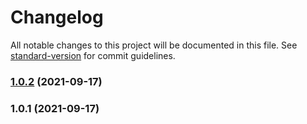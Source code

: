 # Changelog

All notable changes to this project will be documented in this file. See [standard-version](https://github.com/conventional-changelog/standard-version) for commit guidelines.

### [1.0.2](https://github.com/mmfcpoland/mmfcpoland.github.io/compare/v1.0.1...v1.0.2) (2021-09-17)

### 1.0.1 (2021-09-17)
